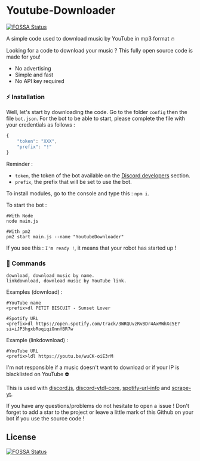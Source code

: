# Youtube-Downloader
[![FOSSA Status](https://app.fossa.com/api/projects/git%2Bgithub.com%2Fnavaneethkm004%2Fdiscord-youtube-to-mp3.svg?type=shield)](https://app.fossa.com/projects/git%2Bgithub.com%2Fnavaneethkm004%2Fdiscord-youtube-to-mp3?ref=badge_shield)

A simple code used to download music by YouTube in mp3 format 🔥

Looking for a code to download your music ? This fully open source code is made for you!

- No advertising
- Simple and fast
- No API key required

### ⚡ Installation

Well, let's start by downloading the code.
Go to the folder `config` then the file `bot.json`.
For the bot to be able to start, please complete the file with your credentials as follows :

```js
{
    "token": "XXX",
    "prefix": "!"
}
```

Reminder :

- `token`, the token of the bot available on the [Discord developers](https://discordapp.com/developers/applications) section.
- `prefix`, the prefix that will be set to use the bot.

To install modules, go to the console and type this : `npm i`.

To start the bot :

```
#With Node
node main.js

#With pm2
pm2 start main.js --name "YoutubeDownloader"
```

If you see this : `I'm ready !`, it means that your robot has started up !

### 🎵 Commands

```
download, download music by name.
linkdownload, download music by YouTube link.
```

Examples (download) :

```
#YouTube name
<prefix>dl PETIT BISCUIT - Sunset Lover

#Spotify URL
<prefix>dl https://open.spotify.com/track/3WRQUvzRvBDr4AxMWhXc5E?si=iJP3hgxbRoqiqiOnnfBR7w
```

Example (linkdownload) :

```
#YouTube URL
<prefix>ldl https://youtu.be/wuCK-oiE3rM
```

I'm not responsible if a music doesn't want to download or if your IP is blacklisted on YouTube ⛔

This is used with [discord.js](https://www.npmjs.com/package/discord.js), [discord-ytdl-core](https://www.npmjs.com/package/discord-ytdl-core), [spotify-url-info](https://www.npmjs.com/package/spotify-url-info) and [scrape-yt](https://www.npmjs.com/package/scrape-yt).

If you have any questions/problems do not hesitate to open a issue !
Don't forget to add a star to the project or leave a little mark of this Github on your bot if you use the source code !


## License
[![FOSSA Status](https://app.fossa.com/api/projects/git%2Bgithub.com%2Fnavaneethkm004%2Fdiscord-youtube-to-mp3.svg?type=large)](https://app.fossa.com/projects/git%2Bgithub.com%2Fnavaneethkm004%2Fdiscord-youtube-to-mp3?ref=badge_large)